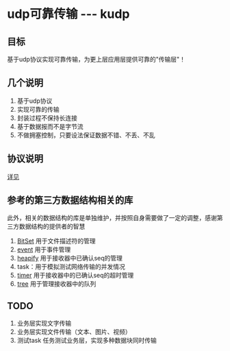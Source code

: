 # udp可靠传输 --- kudp

## **目标**
基于udp协议实现可靠传输，为更上层应用层提供可靠的"传输层"！

## **几个说明**

1. 基于udp协议
2. 实现可靠的传输
3. 封装过程不保持长连接
4. 基于数据报而不是字节流
5. 不做拥塞控制，只要设法保证数据不错、不丢、不乱

## **协议说明**
 [详见](./lib/doc/kudp.md)

## **参考的第三方数据结构相关的库**

此外，相关的数据结构的库是单独维护，并按照自身需要做了一定的调整，感谢第三方数据结构的提供者的智慧

1. [BitSet](https://github.com/mattkrick/fast-bitset)  用于文件描述符的管理
2. [event](https://github.com/dannnney/weapp-event)    用于事件管理
3. [heapify](https://github.com/luciopaiva/heapify)    用于接收器中已确认seq的管理
4. task：用于模拟测试网络传输的并发情况
5. [timer](https://github.com/husa/timer.js)           用于接收器中的已确认seq的超时管理
6. [tree](https://github.com/vadimg/js_bintrees)       用于管理接收器中的队列

## TODO
1. 业务层实现文字传输
2. 业务层实现文件传输（文本、图片、视频）
3. 测试task 任务测试业务层，实现多种数据块同时传输
